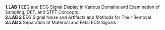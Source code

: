 **1.LAB 1**  EEG and ECG Signal Display in Various Domains and Examination of Sampling, DFT, and STFT Concepts .<br>
**2.LAB 2**  EEG Signal Noise and Artifacts and Methods for Their Removal <br>
**3.LAB 3** Separation of Maternal and Fetal ECG Signals <br>
